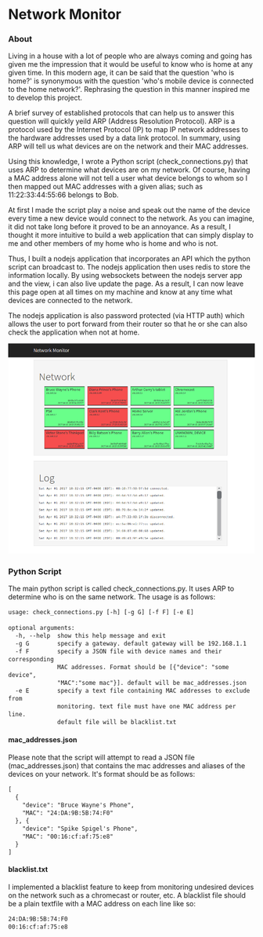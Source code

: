 

  Network Monitor
  ===============

  ### About

Living in a house with a lot of people who are always coming and going has given me the impression that it would be useful to know who is home at any given time. In this modern age, it can be said that the question 'who is home?' is synonymous with the question 'who's mobile device is connected to the home network?'. Rephrasing the question in this manner inspired me to develop this project.

A brief survey of established protocols that can help us to answer this question will quickly yeild ARP (Address Resolution Protocol). ARP is a protocol used by the Internet Protocol (IP) to map IP network addresses to the hardware addresses used by a data link protocol. In summary, using ARP will tell us what devices are on the network and their MAC addresses.

Using this knowledge, I wrote a Python script (check_connections.py) that uses ARP to determine what devices are on my network. Of course, having a MAC address alone will not tell a user what device belongs to whom so I then mapped out MAC addresses with a given alias; such as 11:22:33:44:55:66 belongs to Bob.

At first I made the script play a noise and speak out the name of the device every time a new device would connect to the network. As you can imagine, it did not take long before it proved to be an annoyance. As a result, I thought it more intuitive to build a web application that can simply display to me and other members of my home who is home and who is not. 

Thus, I built a nodejs application that incorporates an API which the python script can broadcast to. The nodejs application then uses redis to store the information locally. By using websockets between the nodejs server app and the view, i can also live update the page. As a result, I can now leave this page open at all times on my machine and know at any time what devices are connected to the network.

The nodejs application is also password protected (via HTTP auth) which allows the user to port forward from their router so that he or she can also check the application when not at home.

  ![](./resources/sample.png)
  ### Python Script

  The main python script is called check_connections.py. It uses ARP to determine who is on the same network. The usage is as follows:


    usage: check_connections.py [-h] [-g G] [-f F] [-e E]

    optional arguments:
      -h, --help  show this help message and exit
      -g G        specify a gateway. default gateway will be 192.168.1.1
      -f F        specify a JSON file with device names and their corresponding
                  MAC addresses. Format should be [{"device": "some device",
                  "MAC":"some mac"}]. default will be mac_addresses.json
      -e E        specify a text file containing MAC addresses to exclude from
                  monitoring. text file must have one MAC address per line.
                  default file will be blacklist.txt


  #### mac_addresses.json
  Please note that the script will attempt to read a JSON file (mac_addresses.json) that contains the mac addresses and aliases of the devices on your network. It's format should be as follows:


    [
      {
        "device": "Bruce Wayne's Phone",
        "MAC": "24:DA:9B:5B:74:F0"
      }, {
        "device": "Spike Spigel's Phone",
        "MAC": "00:16:cf:af:75:e8"
      }
    ]


  #### blacklist.txt
  I implemented a blacklist feature to keep from monitoring undesired devices on the network such as a chromecast or router, etc. A blacklist file should be a plain textfile with a MAC address on each line like so:


    24:DA:9B:5B:74:F0
    00:16:cf:af:75:e8

